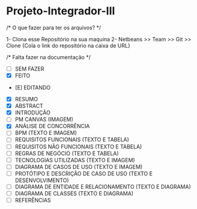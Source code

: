 # Projeto-Integrador-III

/* O que fazer para ter os arquivos? */

1- Clona esse Repositório na sua maquina 
2- Netbeans >> Team >> Git >> Clone {Cola o link do repositório na caixa de URL}

/* Falta fazer na documentação */

* [ ] SEM FAZER
* [X] FEITO
* [E] EDITANDO

* [X] RESUMO
* [X] ABSTRACT
* [X] INTRODUÇÃO
* [ ] PM CANVAS (IMAGEM)
* [X] ANÁLISE DE CONCORRÊNCIA 
* [ ] BPM (TEXTO E IMAGEM)
* [ ] REQUISITOS FUNCIONAIS (TEXTO E TABELA)
* [ ] REQUISITOS NÃO FUNCIONAIS (TEXTO E TABELA)
* [ ] REGRAS DE NEGÓCIO (TEXTO E TABELA)
* [ ] TECNOLOGIAS UTILIZADAS (TEXTO E IMAGEM)
* [ ] DIAGRAMA DE CASOS DE USO (TEXTO E IMAGEM)
* [ ] PROTÓTIPO E DESCRIÇÃO DE CASO DE USO (TEXTO E DESENVOLVIMENTO)
* [ ] DIAGRAMA DE ENTIDADE E RELACIONAMENTO (TEXTO E DIAGRAMA)
* [ ] DIAGRAMA DE CLASSES (TEXTO E DIAGRAMA)
* [ ] REFERÊNCIAS

